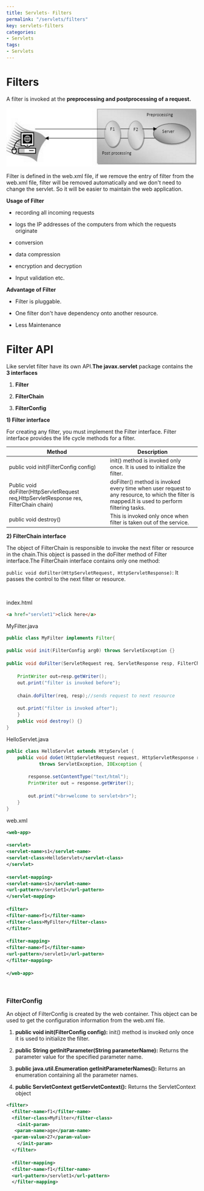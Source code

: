```yaml
---
title: Servlets- Filters
permalink: "/servlets/filters"
key: servlets-filters
categories:
- Servlets
tags:
- Servlets
---
```


Filters
==========

A filter is invoked at the **preprocessing and postprocessing of a request.**

![](media/13eeec55ded497fbbfaceb3c4a46ed1b.png)

Filter is defined in the web.xml file, if we remove the entry of filter from the
web.xml file, filter will be removed automatically and we don't need to change
the servlet. So it will be easier to maintain the web application.

**Usage of Filter**

-   recording all incoming requests

-   logs the IP addresses of the computers from which the requests originate

-   conversion

-   data compression

-   encryption and decryption

-   Input validation etc.

**Advantage of Filter**

-   Filter is pluggable.

-   One filter don't have dependency onto another resource.

-   Less Maintenance



# Filter API

Like servlet filter have its own API.**The javax.servlet** package contains the
**3 interfaces**

1.  **Filter**

2.  **FilterChain**

3.  **FilterConfig**

**1) Filter interface**

For creating any filter, you must implement the Filter interface. Filter
interface provides the life cycle methods for a filter.

| **Method**                                                                              | **Description**                                                                                                                                 |
|-----------------------------------------------------------------------------------------|-------------------------------------------------------------------------------------------------------------------------------------------------|
| public void init(FilterConfig config)                                                   | init() method is invoked only once. It is used to initialize the filter.                                                                        |
| Public void doFilter(HttpServletRequest req,HttpServletResponse res, FilterChain chain) | doFilter() method is invoked every time when user request to any resource, to which the filter is mapped.It is used to perform filtering tasks. |
| public void destroy()                                                                   | This is invoked only once when filter is taken out of the service.                                                                              |

**2) FilterChain interface**

The object of FilterChain is responsible to invoke the next filter or resource
in the chain.This object is passed in the doFilter method of Filter
interface.The FilterChain interface contains only one method:

`public void doFilter(HttpServletRequest, HttpServletResponse)`:
It passes the control to the next filter or resource.

<br>

index.html
```html
<a href="servlet1">click here</a>
```

MyFilter.java
```java
public class MyFilter implements Filter{  
  
public void init(FilterConfig arg0) throws ServletException {}  
      
public void doFilter(ServletRequest req, ServletResponse resp, FilterChain chain) throws IOException, ServletException {  
          
    PrintWriter out=resp.getWriter();  
    out.print("filter is invoked before");  
          
    chain.doFilter(req, resp);//sends request to next resource  
          
    out.print("filter is invoked after");  
    }  
    public void destroy() {}  
}
```

HelloServlet.java
```java
public class HelloServlet extends HttpServlet {  
    public void doGet(HttpServletRequest request, HttpServletResponse response)  
            throws ServletException, IOException {  
  
        response.setContentType("text/html");  
        PrintWriter out = response.getWriter();  
      
        out.print("<br>welcome to servlet<br>");            
    }    
}
```

web.xml
```xml
<web-app>  
  
<servlet>  
<servlet-name>s1</servlet-name>  
<servlet-class>HelloServlet</servlet-class>  
</servlet>  
  
<servlet-mapping>  
<servlet-name>s1</servlet-name>  
<url-pattern>/servlet1</url-pattern>  
</servlet-mapping>  
  
<filter>  
<filter-name>f1</filter-name>  
<filter-class>MyFilter</filter-class>  
</filter>  
   
<filter-mapping>  
<filter-name>f1</filter-name>  
<url-pattern>/servlet1</url-pattern>  
</filter-mapping>  
    
</web-app>
```


<br>


### FilterConfig

An object of FilterConfig is created by the web container. This object can be
used to get the configuration information from the web.xml file.



1.  **public void init(FilterConfig config):** init() method is invoked only
    once it is used to initialize the filter.

2.  **public String getInitParameter(String parameterName):** Returns the
    parameter value for the specified parameter name.

3.  **public java.util.Enumeration getInitParameterNames():** Returns an
    enumeration containing all the parameter names.

4.  **public ServletContext getServletContext():** Returns the ServletContext object



```xml
<filter>  
  <filter-name>f1</filter-name>  
  <filter-class>MyFilter</filter-class>  
  	<init-param>  
   <param-name>age</param-name>  
  <param-value>27</param-value>  
  	</init-param>  
  </filter>  

  <filter-mapping>  
  <filter-name>f1</filter-name>  
  <url-pattern>/servlet1</url-pattern>  
  </filter-mapping>  

```

